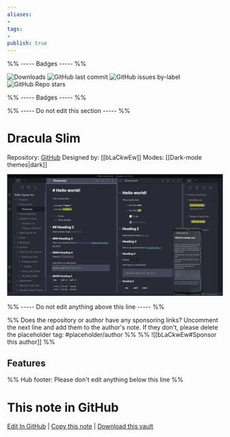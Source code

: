 ```yaml
---
aliases:
- 
tags: 
- 
publish: true
---
```


%% ----- Badges ----- %%

![Downloads](https://img.shields.io/badge/downloads-3168-573E7A?style=for-the-badge&logo=)
![GitHub last commit](https://img.shields.io/github/last-commit/bLaCkwEw/Dracula-Slim?color=573E7A&label=last%20update&logo=github&style=for-the-badge)
![GitHub issues by-label](https://img.shields.io/github/issues/bLaCkwEw/Dracula-Slim/help%20wanted?color=573E7A&logo=github&style=for-the-badge) 
![GitHub Repo stars](https://img.shields.io/github/stars/bLaCkwEw/Dracula-Slim?color=573E7A&logo=github&style=for-the-badge)

%% ----- Badges ----- %%

%% ----- Do not edit this section ----- %%

# Dracula Slim

Repository: [GitHub](https://github.com/bLaCkwEw/Dracula-Slim)
Designed by: [[bLaCkwEw]]
Modes: [[Dark-mode themes|dark]]



![screenshot](https://github.com/bLaCkwEw/Dracula-Slim/raw/master/screenshot.png)

%% ----- Do not edit anything above this line ----- %% 

%% Does the repository or author have any sponsoring links? Uncomment the next line and add them to the author's note. If they don't, please delete the placeholder tag: #placeholder/author %%
%% ![[bLaCkwEw#Sponsor this author]] %%


## Features



%% Hub footer: Please don't edit anything below this line %%

# This note in GitHub

<span class="git-footer">[Edit In GitHub](https://github.dev/obsidian-community/obsidian-hub/blob/main/02%20-%20Community%20Expansions/02.05%20All%20Community%20Expansions/Themes/Dracula%20Slim.md "git-hub-edit-note") | [Copy this note](https://raw.githubusercontent.com/obsidian-community/obsidian-hub/main/02%20-%20Community%20Expansions/02.05%20All%20Community%20Expansions/Themes/Dracula%20Slim.md "git-hub-copy-note") | [Download this vault](https://github.com/obsidian-community/obsidian-hub/archive/refs/heads/main.zip "git-hub-download-vault") </span>
